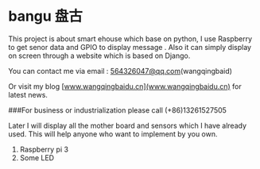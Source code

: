 # bangu 盘古
This project is about smart ehouse which base on python, I use Raspberry to get senor data and GPIO to display message . Also it can simply display on screen through a website which is based on Django.

You can contact me via email : 564326047@qq.com(wangqingbaid) 

Or visit my blog  [www.wangqingbaidu.cn](www.wangqingbaidu.cn) for latest news.

###For business or industrialization please call (+86)13261527505


Later I will display all the mother board and sensors which I have already used. This will help anyone who want to implement by you own.

1. Raspberry pi 3
2. Some LED